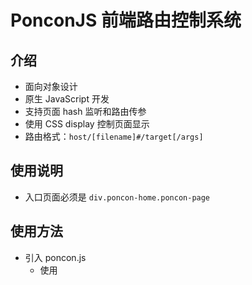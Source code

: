 # PonconJS 前端路由控制系统

## 介绍

- 面向对象设计
- 原生 JavaScript 开发
- 支持页面 hash 监听和路由传参
- 使用 CSS display 控制页面显示
- 路由格式：`host/[filename]#/target[/args]`

## 使用说明

- 入口页面必须是 `div.poncon-home.poncon-page`

## 使用方法

- 引入 poncon.js
  - 使用 <script> 标签引入
    ```html
    <script src="poncon.min.js"></script>
    ```
  - 通过 npm 引入
    ```bash
    npm install ponconjs
    ```
- 注意以下代码需要在页面加载完成后执行，如 window.onload
- 实例化一个 poncon 对象
    - 通过 npm 引入时
      ```js
      const ponconjs = require('ponconjs')
      const poncon = new ponconjs.default()
      ```
    - 通过 <script> 引入时
      ```js
      const poncon = new Poncon()
      ```
    - 使用 TypeScript
      ```ts
      import Poncon from 'ponconjs';
      const poncon = new Poncon()
      ```
- 注册页面列表
    ```js
    poncon.setPageList(['home', 'about'])
    ```
- 设置页面事件
    ```js
    poncon.setPage('home', function (target, dom, args) {
        console.log(target, dom, args)
    })
    poncon.setPage('about', function (target, dom, args) {
        console.log(target, dom, args)
    })
    ```
- 启动路由系统（必须在最后执行）
    ```js
    poncon.start()
    ```
- HTML页面模板
    ```html
    <div class="poncon-home poncon-page">
        <!-- Your code -->
    </div>
    
    <div class="poncon-about poncon-page">
        <!-- Your code -->
    </div>
    ```

## 打包

```bash
npm run build
```

## API

- 获取当前页面标识名称

    - `getTarget` 方法：获取当前页面标识名称
